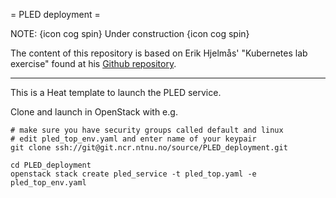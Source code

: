= PLED deployment =

NOTE: {icon cog spin} Under construction {icon cog spin}

The content of this repository is based on Erik Hjelmås' "Kubernetes lab exercise" found at his [Github repository](https://github.com/githubgossin/IaC-heat-k8s).

***

This is a Heat template to launch the PLED service. 

Clone and launch in OpenStack with e.g.
```
# make sure you have security groups called default and linux
# edit pled_top_env.yaml and enter name of your keypair
git clone ssh://git@git.ncr.ntnu.no/source/PLED_deployment.git

cd PLED_deployment
openstack stack create pled_service -t pled_top.yaml -e pled_top_env.yaml
```